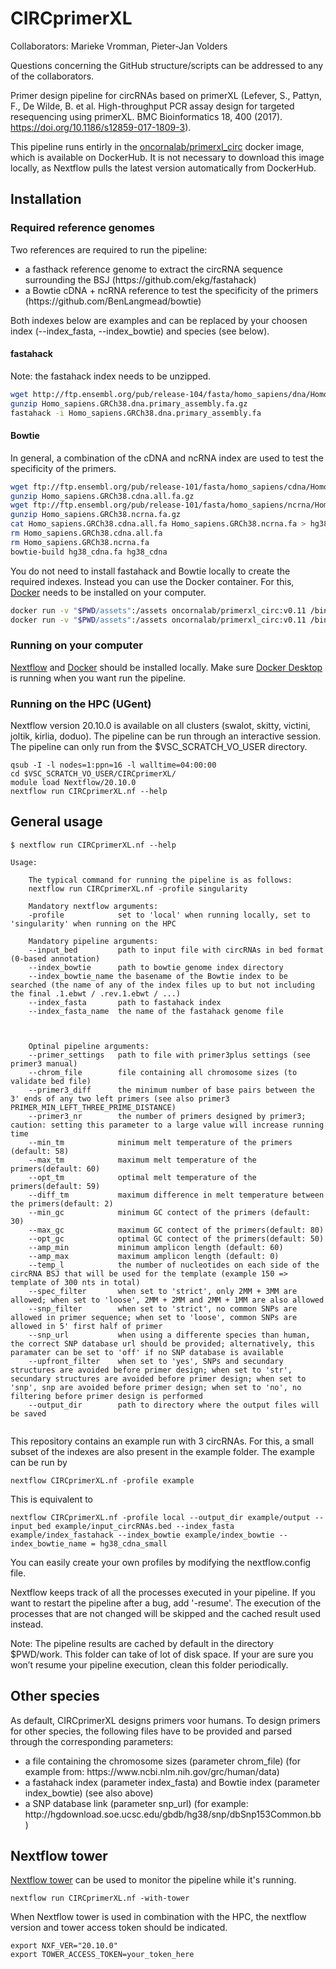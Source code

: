 # CIRCprimerXL
Collaborators: Marieke Vromman, Pieter-Jan Volders

Questions concerning the GitHub structure/scripts can be addressed to any of the collaborators.

Primer design pipeline for circRNAs based on primerXL (Lefever, S., Pattyn, F., De Wilde, B. et al. High-throughput PCR assay design for targeted resequencing using primerXL. BMC Bioinformatics 18, 400 (2017). https://doi.org/10.1186/s12859-017-1809-3).

This pipeline runs entirly in the [oncornalab/primerxl_circ](https://hub.docker.com/repository/docker/oncornalab/primerxl_circ) docker image, which is available on DockerHub. It is not necessary to download this image locally, as Nextflow pulls the latest version automatically from DockerHub.

## Installation
### Required reference genomes
Two references are required to run the pipeline:
<ul>
  <li>a fasthack reference genome to extract the circRNA sequence surrounding the BSJ (https://github.com/ekg/fastahack)</li>
  <li>a Bowtie cDNA + ncRNA reference to test the specificity of the primers (https://github.com/BenLangmead/bowtie)</li>
</ul>

Both indexes below are examples and can be replaced by your choosen index (--index_fasta, --index_bowtie) and species (see below).

#### fastahack
Note: the fastahack index needs to be unzipped.

```bash
wget http://ftp.ensembl.org/pub/release-104/fasta/homo_sapiens/dna/Homo_sapiens.GRCh38.dna.primary_assembly.fa.gz
gunzip Homo_sapiens.GRCh38.dna.primary_assembly.fa.gz
fastahack -i Homo_sapiens.GRCh38.dna.primary_assembly.fa
```

#### Bowtie
In general, a combination of the cDNA and ncRNA index are used to test the specificity of the primers.

```bash
wget ftp://ftp.ensembl.org/pub/release-101/fasta/homo_sapiens/cdna/Homo_sapiens.GRCh38.cdna.all.fa.gz
gunzip Homo_sapiens.GRCh38.cdna.all.fa.gz
wget ftp://ftp.ensembl.org/pub/release-101/fasta/homo_sapiens/ncrna/Homo_sapiens.GRCh38.ncrna.fa.gz
gunzip Homo_sapiens.GRCh38.ncrna.fa.gz
cat Homo_sapiens.GRCh38.cdna.all.fa Homo_sapiens.GRCh38.ncrna.fa > hg38_cdna.fa
rm Homo_sapiens.GRCh38.cdna.all.fa
rm Homo_sapiens.GRCh38.ncrna.fa
bowtie-build hg38_cdna.fa hg38_cdna
```

You do not need to install fastahack and Bowtie locally to create the required indexes. Instead you can use the Docker container. For this, [Docker](https://docs.docker.com/get-docker/) needs to be installed on your computer.
```bash
docker run -v "$PWD/assets":/assets oncornalab/primerxl_circ:v0.11 /bin/bowtie-1.3.0-linux-x86_64/bowtie-build /assets/index_bowtie/hg38_cdna.fa /assets/index_bowtie/hg38_cdna
docker run -v "$PWD/assets":/assets oncornalab/primerxl_circ:v0.11 /bin/fastahack-1.0.0/fastahack -i assets/index_fastahack/GRCh38_latest_genomic.fna
```


### Running on your computer
[Nextflow](https://www.nextflow.io/) and [Docker](https://docs.docker.com/get-docker/) should be installed locally. Make sure [Docker Desktop](https://www.docker.com/products/docker-desktop) is running when you want run the pipeline.

### Running on the HPC (UGent)
Nextflow version 20.10.0 is available on all clusters (swalot, skitty, victini, joltik, kirlia, doduo). The pipeline can be run through an interactive session. The pipeline can only run from the $VSC_SCRATCH_VO_USER directory.

```
qsub -I -l nodes=1:ppn=16 -l walltime=04:00:00
cd $VSC_SCRATCH_VO_USER/CIRCprimerXL/
module load Nextflow/20.10.0
nextflow run CIRCprimerXL.nf --help
```


## General usage

```
$ nextflow run CIRCprimerXL.nf --help

Usage:
	
	The typical command for running the pipeline is as follows:
	nextflow run CIRCprimerXL.nf -profile singularity
	
	Mandatory nextflow arguments:
	-profile            set to 'local' when running locally, set to 'singularity' when running on the HPC

	Mandatory pipeline arguments:
	--input_bed         path to input file with circRNAs in bed format (0-based annotation)
	--index_bowtie      path to bowtie genome index directory
	--index_bowtie_name the basename of the Bowtie index to be searched (the name of any of the index files up to but not including the final .1.ebwt / .rev.1.ebwt / ...)
	--index_fasta       path to fastahack index
	--index_fasta_name  the name of the fastahack genome file



	Optinal pipeline arguments:
	--primer_settings   path to file with primer3plus settings (see primer3 manual)
	--chrom_file        file containing all chromosome sizes (to validate bed file)
	--primer3_diff      the minimum number of base pairs between the 3' ends of any two left primers (see also primer3 PRIMER_MIN_LEFT_THREE_PRIME_DISTANCE)
	--primer3_nr        the number of primers designed by primer3; caution: setting this parameter to a large value will increase running time
	--min_tm		    minimum melt temperature of the primers (default: 58)
	--max_tm		    maximum melt temperature of the primers(default: 60)
	--opt_tm		    optimal melt temperature of the primers(default: 59)
	--diff_tm		    maximum difference in melt temperature between the primers(default: 2)
	--min_gc		    minimum GC contect of the primers (default: 30)
	--max_gc		    maximum GC contect of the primers(default: 80)
	--opt_gc		    optimal GC contect of the primers(default: 50)
	--amp_min		    minimum amplicon length (default: 60)
	--amp_max		    maximum amplicon length (default: 0)
	--temp_l            the number of nucleotides on each side of the circRNA BSJ that will be used for the template (example 150 => template of 300 nts in total)
	--spec_filter       when set to 'strict', only 2MM + 3MM are allowed; when set to 'loose', 2MM + 2MM and 2MM + 1MM are also allowed
	--snp_filter        when set to 'strict', no common SNPs are allowed in primer sequence; when set to 'loose', common SNPs are allowed in 5' first half of primer
	--snp_url           when using a differente species than human, the correct SNP database url should be provided; alternatively, this paramater can be set to 'off' if no SNP database is available
	--upfront_filter    when set to 'yes', SNPs and secundary structures are avoided before primer design; when set to 'str', secundary structures are avoided before primer design; when set to 'snp', snp are avoided before primer design; when set to 'no', no filtering before primer design is performed
	--output_dir        path to directory where the output files will be saved
	
```

This repository contains an example run with 3 circRNAs. For this, a small subset of the indexes are also present in the example folder. The example can be run by
```
nextflow CIRCprimerXL.nf -profile example
```
This is equivalent to
```
nextflow CIRCprimerXL.nf -profile local --output_dir example/output --input_bed example/input_circRNAs.bed --index_fasta example/index_fastahack --index_bowtie example/index_bowtie --index_bowtie_name = hg38_cdna_small
```

You can easily create your own profiles by modifying the nextflow.config file.

Nextflow keeps track of all the processes executed in your pipeline. If you want to restart the pipeline after a bug, add '-resume'. The execution of the processes that are not changed will be skipped and the cached result used instead.

Note: The pipeline results are cached by default in the directory $PWD/work. This folder can take of lot of disk space. If your are sure you won’t resume your pipeline execution, clean this folder periodically.

## Other species
As default, CIRCprimerXL designs primers voor humans. To design primers for other species, the following files have to be provided and parsed through the corresponding parameters:
<ul>
  <li>a file containing the chromosome sizes (parameter chrom_file) (for example from: https://www.ncbi.nlm.nih.gov/grc/human/data)</li>
  <li>a fastahack index (parameter index_fasta) and Bowtie index (parameter index_bowtie) (see also above)</li>
  <li>a SNP database link (parameter snp_url) (for example: http://hgdownload.soe.ucsc.edu/gbdb/hg38/snp/dbSnp153Common.bb
)</li>
</ul>


## Nextflow tower

[Nextflow tower](https://tower.nf/) can be used to monitor the pipeline while it's running.
```
nextflow run CIRCprimerXL.nf -with-tower
```

When Nextflow tower is used in combination with the HPC, the nextflow version and tower access token should be indicated.
```
export NXF_VER="20.10.0"
export TOWER_ACCESS_TOKEN=your_token_here
```

